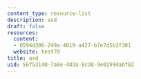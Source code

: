 ```yaml
---
content_type: resource-list
description: asd
draft: false
resources:
  content:
  - 0594d306-249a-4019-a427-b7e7d5b3f301
  website: test70
title: asd
uid: 56f53140-7a8e-483a-8c38-9e01994abf82
---
```


